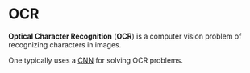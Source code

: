 # OCR

**Optical Character Recognition** (**OCR**) is a computer vision problem of
recognizing characters in images.

One typically uses a [CNN](../ann/network_types/cnn.md) for solving OCR
problems.
